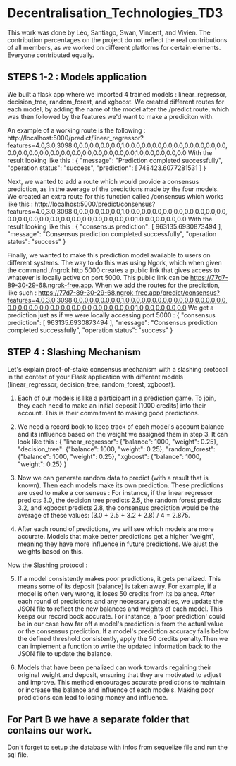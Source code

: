 # Decentralisation_Technologies_TD3

This work was done by Léo, Santiago, Swan, Vincent, and Vivien. The contribution percentages on the project do not reflect the real contributions of all members, as we worked on different platforms for certain elements. Everyone contributed equally.

## STEPS 1-2 : Models application

We built a flask app where we imported 4 trained models : linear_regressor, decision_tree, random_forest, and xgboost. We created different routes for each model, by adding the name of the model after the /predict route, which was then followed by the features we'd want to make a prediciton with. 

An example of a working route is the following : 
http://localhost:5000/predict/linear_regressor?features=4.0,3.0,3098.0,0.0,0.0,0.0,0.0,1.0,0.0,0.0,0.0,0.0,0.0,0.0,0.0,0.0,0.0,0.0,0.0,0.0,0.0,0.0,0.0,0.0,0.0,0.0,0.0,0.0,0.0,1.0,0.0,0.0,0.0,0.0
With the result looking like this : 
{
  "message": "Prediction completed successfully",
  "operation status": "success",
  "prediction": [
    748423.6077281531
  ]
}

Next, we wanted to add a route which would provide a consensus prediction, as in the average of the predictions made by the four models. We created an extra route for this function called /consensus which works like this : 
http://localhost:5000/predict/consensus?features=4.0,3.0,3098.0,0.0,0.0,0.0,0.0,1.0,0.0,0.0,0.0,0.0,0.0,0.0,0.0,0.0,0.0,0.0,0.0,0.0,0.0,0.0,0.0,0.0,0.0,0.0,0.0,0.0,0.0,1.0,0.0,0.0,0.0,0.0
With the result looking like this : 
{
  "consensus prediction": [
    963135.6930873494
  ],
  "message": "Consensus prediction completed successfully",
  "operation status": "success"
}

Finally, we wanted to make this prediction model available to users on different systems. The way to do this was using Ngork, which when given the command ./ngrok http 5000 creates a public link that gives access to whatever is locally active on port 5000. This public link can be https://77d7-89-30-29-68.ngrok-free.app. When we add the routes for the prediction, like such : 
https://77d7-89-30-29-68.ngrok-free.app/predict/consensus?features=4.0,3.0,3098.0,0.0,0.0,0.0,0.0,1.0,0.0,0.0,0.0,0.0,0.0,0.0,0.0,0.0,0.0,0.0,0.0,0.0,0.0,0.0,0.0,0.0,0.0,0.0,0.0,0.0,0.0,1.0,0.0,0.0,0.0,0.0
We get a prediction just as if we were locally accessing port 5000 : 
{
  "consensus prediction": [
    963135.6930873494
  ],
  "message": "Consensus prediction completed successfully",
  "operation status": "success"
}

## STEP 4 : Slashing Mechanism

Let's explain proof-of-stake consensus mechanism with a slashing protocol in the context of your Flask application with different models (linear_regressor, decision_tree, random_forest, xgboost).

1. Each of our models is like a participant in a prediction game. To join, they each need to make an initial deposit (1000 credits) into their account. This is their commitment to making good predictions.

2. We need a record book to keep track of each model's account balance and its influence based on the weight we assigned them in step 3. It can look like this :
{
  "linear_regressor": {"balance": 1000, "weight": 0.25},
  "decision_tree": {"balance": 1000, "weight": 0.25},
  "random_forest": {"balance": 1000, "weight": 0.25},
  "xgboost": {"balance": 1000, "weight": 0.25}
}

3. Now we can generate random data to predict (with a result that is known). Then each models make its own prediction. These predictions are used to make a consensus :
For instance, if the linear regressor predicts 3.0, the decision tree predicts 2.5, the random forest predicts 3.2, and xgboost predicts 2.8, the consensus prediction would be the average of these values: (3.0 + 2.5 + 3.2 + 2.8) / 4 = 2.875.

4. After each round of predictions, we will see which models are more accurate. Models that make better predictions get a higher 'weight', meaning they have more influence in future predictions. We ajust the weights based on this.

Now the Slashing protocol :

5. If a model consistently makes poor predictions, it gets penalized. This means some of its deposit (balance) is taken away. For example, if a model is often very wrong, it loses 50 credits from its balance. After each round of predictions and any necessary penalties, we update the JSON file to reflect the new balances and weights of each model. This keeps our record book accurate. 
For instance, a 'poor prediction' could be in our case how far off a model's prediction is from the actual value or the consensus prediction. If a model's prediction accuracy falls below the defined threshold consistently, apply the 50 credits penalty.Then we can implement a function to write the updated information back to the JSON file to update the balance.

6. Models that have been penalized can work towards regaining their original weight and deposit, ensuring that they are motivated to adjust and improve. This method encourages  accurate predictions to maintain or increase the balance and influence of each models. Making poor predictions can lead to losing money and influence.

## For Part B we have a separate folder that contains our work.
Don't forget to setup the database with infos from sequelize file and run the sql file.
